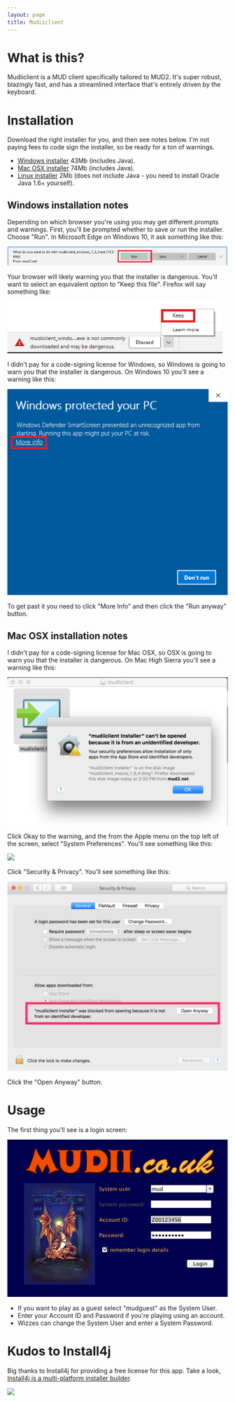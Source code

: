 ```yaml
---
layout: page
title: Mudiiclient
---
```


# What is this?

Mudiiclient is a MUD client specifically tailored to MUD2. It's super robust, blazingly fast, and has a streamlined interface that's entirely driven by the keyboard.

# Installation

Download the right installer for you, and then see notes below. I'm not paying fees to code sign the installer, so be ready for a ton of warnings.

* [Windows installer](mudiiclient_windows_1_6_4.exe) 43Mb (includes Java).
* [Mac OSX installer](mudiiclient_macos_1_6_4.dmg) 74Mb (includes Java).
* [Linux installer](mudiiclient_unix_1_6_4.sh) 2Mb (does not include Java - you need to install Oracle Java 1.6+ yourself).

## Windows installation notes

Depending on which browser you're using you may get different prompts and warnings. First, you'll be prompted whether to save or run the installer. Choose "Run". In Microsoft Edge on Windows 10, it ask something like this:

![](windows-edge-download.png)

Your browser will likely warning you that the installer is dangerous. You'll want to select an equivalent option to "Keep this file". Firefox will say something like:

![](windows-firefox-download.png)

I didn't pay for a code-signing license for Windows, so Windows is going to warn you that the installer is dangerous. On Windows 10 you'll see a warning like this:

![](windows-defender-warning.png)

To get past it you need to click "More Info" and then click the "Run anyway" button.

## Mac OSX installation notes

I didn't pay for a code-signing license for Mac OSX, so OSX is going to warn you that the installer is dangerous. On Mac High Sierra you'll see a warning like this:

![](osx-warning.png)

Click Okay to the warning, and the from the Apple menu on the top left of the screen, select "System Preferences". You'll see something like this:

![](osx-system-prefernces.png)

Click "Security & Privacy". You'll see something like this:

![](osx-security-settings.png)

Click the "Open Anyway" button.

# Usage

The first thing you'll see is a login screen:

![](login_screen.png)

* If you want to play as a guest select "mudguest" as the System User.
* Enter your Account ID and Password if you're playing using an account.
* Wizzes can change the System User and enter a System Password.

# Kudos to Install4j

Big thanks to Install4j for providing a free license for this app. Take a look, [Install4j is a multi-platform installer builder](https://www.ej-technologies.com/products/install4j/overview.html).

![](https://www.ej-technologies.com/images/product_banners/install4j_small.png)

